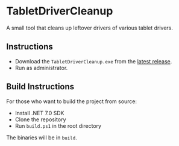 # TabletDriverCleanup

A small tool that cleans up leftover drivers of various tablet drivers.

## Instructions

- Download the `TabletDriverCleanup.exe` from the [latest release](https://github.com/X9VoiD/WinUSBCleanup/releases).
- Run as administrator.

## Build Instructions

For those who want to build the project from source:

- Install .NET 7.0 SDK
- Clone the repository
- Run `build.ps1` in the root directory

The binaries will be in `build`.